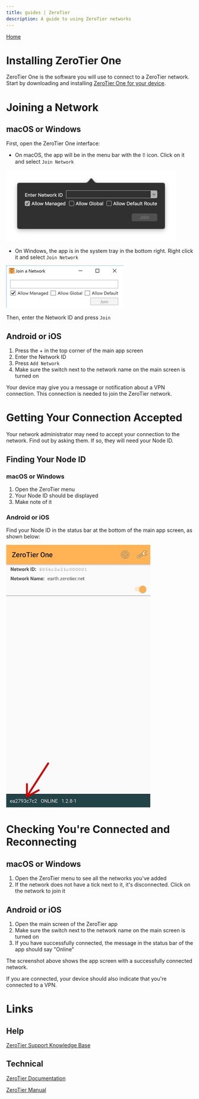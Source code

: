 ```yaml
---
title: guides | ZeroTier
description: A guide to using ZeroTier networks
---
```


[Home](./)

# Installing ZeroTier One

ZeroTier One is the software you will use to connect to a ZeroTier network. Start by downloading and installing [ZeroTier One for your device](https://www.zerotier.com/download/).

# Joining a Network

## macOS or Windows

First, open the ZeroTier One interface:

 - On macOS, the app will be in the menu bar with the ⏁ icon. Click on it and select `Join Network`

![macOS Join Network Menu](./images/zerotier/macos-join.png)

- On Windows, the app is in the system tray in the bottom right. Right click it and select `Join Network`

![Windows Join Network Menu](./images/zerotier/windows-join.png)

Then, enter the Network ID and press `Join`

## Android or iOS

1. Press the + in the top corner of the main app screen
2. Enter the Network ID
3. Press `Add Network`
4. Make sure the switch next to the network name on the main screen is turned on

Your device may give you a message or notification about a VPN connection. This connection is needed to join the ZeroTier network.

# Getting Your Connection Accepted

Your network administrator may need to accept your connection to the network. Find out by asking them. If so, they will need your Node ID.

## Finding Your Node ID

### macOS or Windows

1. Open the ZeroTier menu
2. Your Node ID should be displayed
3. Make note of it

### Android or iOS

Find your Node ID in the status bar at the bottom of the main app screen, as shown below:

![Mobile Node ID](./images/zerotier/mobile-node-id.png)

# Checking You're Connected and Reconnecting

## macOS or Windows

1. Open the ZeroTier menu to see all the networks you've added
2. If the network does not have a tick next to it, it's disconnected. Click on the network to join it

## Android or iOS

1. Open the main screen of the ZeroTier app
2. Make sure the switch next to the network name on the main screen is turned on
3. If you have successfully connected, the message in the status bar of the app should say "Online"

The screenshot above shows the app screen with a successfully connected network.

If you are connected, your device should also indicate that you're connected to a VPN.


# Links

## Help

[ZeroTier Support Knowledge Base](https://zerotier.atlassian.net/wiki/spaces/SD/overview)

## Technical

[ZeroTier Documentation](https://docs.zerotier.com/)

[ZeroTier Manual](https://www.zerotier.com/manual/)

